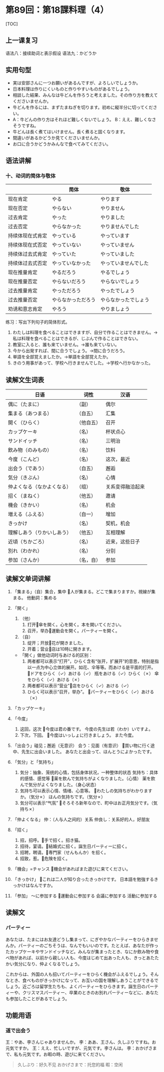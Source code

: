 # 第89回：第18課料理（4）

[TOC]

## 上一课复习

语法八：接续助词と表示假设
语法九：かどうか

## 实用句型

- 実は安部さんに一つお願いがあるんですが、よろしいでしょうか。
- 日本料理は作りにくいものと作りやすいものがあるでしょう。
- 相談した結果、みんなは牛どんを作ろうと考えました。その作り方を教えてくださいませんか。
- 牛どんを作るには、まずたまねぎを切ります。初めに縦半分に切ってください。
- A：牛どんの作り方はそれほど難しくないでしょう。
  B：ええ、難しくなさそうですね。
- 牛どんは長く煮てはいけません。長く煮ると固くなります。
- 間違いがあるかどうか見てくださいませんか。
- お口に合うかどうかみんなで食べてみてください。

## 语法讲解

### 十、动词的简体与敬体

|                  | 简体               | 敬体                 |
| ---------------- | ------------------ | -------------------- |
| 现在肯定         | やる               | やります             |
| 现在否定         | やらない           | やりません           |
| 过去肯定         | やった             | やりました           |
| 过去否定         | やらなかった       | やりませんでした     |
| 持续体现在式肯定 | やっている         | やっています         |
| 持续体现在式否定 | やっていない       | やっていません       |
| 持续体过去式肯定 | やっていた         | やっていました       |
| 持续体过去式否定 | やっていなかった   | やっていませんでした |
| 现在推量肯定     | やるだろう         | やるでしょう         |
| 现在推量否定     | やらないだろう     | やらないでしょう     |
| 过去推量肯定     | やっただろう       | やったでしょう       |
| 过去推量否定     | やらなかっただろう | やらなかったでしょう |
| 劝诱和意志肯定   | やろう             | やりましょう         |

练习：写出下列句子的简体形式。

1. わたしは料理を食べることはできますが、自分で作ることはできません。→私は料理を食べることはできるが、じぶんで作ることはできない。
2. 教室に入ると、誰も来ていません。→誰も来ていない。
3. 今から出発すれば、間に合うでしょう。→間に合うだろう。
4. 単語を全部覚えましたか。→単語を全部覚えたか。
5. きのう用事があって、学校へ行きませんでした。→学校へ行かなかった。

## 读解文生词表

| 日语                       | 词性       | 汉语             |
| -------------------------- | ---------- | ---------------- |
| 偶に（たまに）             | （副）     | 偶尔             |
| 集まる（あつまる）         | （自五）   | 汇集             |
| 開く（ひらく）             | （他自五） | 召开             |
| カップケーキ               | （名）     | 杯状点心         |
| サンドイッチ               | （名）     | 三明治           |
| 飲み物（のみもの）         | （名）     | 饮料             |
| 今度（こんど）             | （名）     | 这次，最近       |
| 出会う（であう）           | （自五）   | 邂逅             |
| 気分（きぶん）             | （名）     | 心情             |
| 仲よくなる（なかよくなる） | （组）     | 关系变得融洽起来 |
| 招く（まねく）             | （他五）   | 邀请             |
| 機会（きかい）             | （名）     | 机会             |
| 増える（ふえる）           | （自一）   | 增加             |
| きっかけ                   | （名）     | 契机，机会       |
| 理解しあう（りかいしあう） | （他五）   | 互相理解         |
| 近頃（ちかごろ）           | （名）     | 近来，这些日子   |
| 別れ（わかれ）             | （名）     | 分别             |
| 参加（さんか）             | （名，自） | 参加             |

## 读解文单词讲解

1. 「集まる」（自）集合，集中
   📌人が集まる。どこで集まりますか。視線が集まる。
   他動詞：集める

2. 「開く」

   1. （他）
      1. 打开📌傘を開く。心を開く。本を開いてください。
      2. 召开，举办📌運動会を開く。パーティーを開く。
   2. （自）
      1. 绽开；开放📌花が開きました。
      2. 开着；营业📌店は10時に開きます。

   - 「開く」做他动词时与あける的区别：
     1. 两者都可以表示“打开”，ひらく含有“张开，扩展开”的意思，特别是指以一点为中心立体的展开。如花、伞等等。而あける是平面的打开。
        📌ドアをひらく（✓）あける（✓）
        瓶をあける（✓）ひらく（✗）
        傘をひらく（✓）あける（✗）
     2. 两者都可以表示“营业”📌店をひらく（✓）あける（✓）
     3. ひらく可以表示“召开，举办”。
        📌パーティーをひらく（✓）あける（✗）

3. 「カップケーキ」

4. 「今度」

   1. 这回，这次
      📌今度は君の番です。
      今度の先生は若（わか）いですよ。
   2. 下次，下回。
      📌今度はいっしょに行きましょう。
      また今度。

5. 「出会う」碰见；邂逅（无意识）
   会う：见面（有意识）
   📌買い物に行く途中、先生に出会いました。
   あなたと出会って、ほんとうによかったです。

6. 「気分」と「気持ち」

   1. 気分：抽象、笼统的心情，包括身体状况，一种整体的状态
      気持ち：具体的感情、感觉等
      📌薬を飲んで気持ちがよくなりました。（心情）
      薬を飲んで気分がよくなりました。（身心状态）
   2. 気持ち可以表示心情、情绪、心意等。
      📌わたしの気持ちがわかりますか。（気分✗）
      ほんの気持ちです。（気分✗）
   3. 気分可以表示“气氛”
      📌そろそろ新年なので、町中はお正月気分です。（気持ち✗）

7. 「仲よくなる」
   仲：（人与人之间的）关系
   仲良し：关系好的人，好朋友

8. 「招く」

   1. 招，招呼。📌手で招く。招き猫。
   2. 招待，宴请。📌結婚式に招く。誕生日パーティーに招く。
   3. 招聘，聘请。📌専門家（せんもんか）を招く。
   4. 招致，惹。📌危険を招く。

9. 「機会」=チャンス
   📌機会があればまた遊びに来てください。

10. 「きっかけ」
    📌これは二人が知り合ったきっかけです。
    日本語を勉強するきっかけはなんですか。

11. 「参加」
    ～に参加する
    📌運動会に参加する
    会議に参加する
    活動に参加する

## 读解文

### パーティー

あなたは、たまにはお友達どうし集まって、にぎやかなパーティーをひらきませんか。パーティーのごちそうは、なんでもいいのです。たとえば、あなたが作ったカップケーキやサンドイッチなど。みんなが集まったとき、なにか飲み物や食べ物があれば、以前から親しい人も、今度はじめて出あった人も、きっとあたたかい気分になり、仲よくなるでしょう。

これからは、外国の人も招いてパーティーをひらく機会がふえるでしょう。そんなとき、食べものがきっかけになって、お互いの国を理解しあうことができるでしょう。近ごろは留学生たちも、よくパーティーをひらきます。誕生日のパーティーや、クリスマスパーティー、卒業のときのお別れパーティーなどに、あなたも参加したことがあるでしょう。

## 功能用语

### 道で出会う

王：やあ、李さんじゃありませんか。
李：ああ、王さん、久しぶりですね。お元気ですか。
王：ええ、忙しいですが、元気です。李さんは。
李：おかげさまで、私も元気です。お暇の時、遊びに来てください。

> 久しぶり：好久不见
> おかげさまで：托您的福
> 暇：空闲